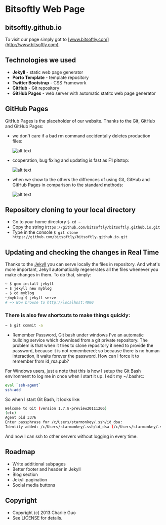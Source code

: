 Bitsoftly Web Page
===================
bitsoftly.github.io
-------------------
To visit our page simply got to [www.bitsoftly.com](http://www.bitsoftly.com).

## Technologies we used

* **Jekyll** - static web page generator
* **Porto Template** - template repository
* **Twitter Bootstrap** - CSS Framework
* **GitHub** - Git repository
* **GitHub Pages** - web server with automatic statitc web page generator

## GitHub Pages

GitHub Pages is the placeholder of our website.
Thanks to the Git, GitHub and GitHub Pages:

- we don't care if a bad rm command accidentally deletes production files:
 
  ![alt text](http://i.imgur.com/Gf03RPe.gif "we don't care if a bad rm command accidentally deletes production files")

- cooperation, bug fixing and updating is fast as F1 pitstop:
 
  ![alt text](http://i.imgur.com/BPKQ2hX.gif "cooperation, bug fixing and updating is fast as F1 pitstop")

- when we show to the others the diffrences of using Git, GitHub and GitHub Pages in comparison to the standard methods:
 
  ![alt text](http://i.imgur.com/wD7lRWR.gif "when we show to the others the diffrences of using Git, GitHub and GitHub Pages in comparison to the standard methods")


## Repository cloning to your local directory

* Go to your home directory `$ cd ~`
* Copy the string `https://github.com/bitsoftly/bitsoftly.github.io.git`
* Type in the console `$ git clone https://github.com/bitsoftly/bitsoftly.github.io.git`

## Updating and checking the changes in Real Time

Thanks to the [Jekyll](http://jekyllrb.com/) you can serve locally the files in repository. And what's more important, Jekyll automatically regenerates all the files whenever you make changes in them.
To do that, simply:
```bash
~ $ gem install jekyll
~ $ jekyll new myblog
~ $ cd myblog
~/myblog $ jekyll serve
# => Now browse to http://localhost:4000
```


### There is also few shortcuts to make things quickly:
```bash
~ $ git commit -a
```

* Remember Password, Git bash under windows
I've an automatic building service which download from a git private repository. The problem is that when it tries to clone repository it need to provide the password, because it is not remembered; so because there is no human interaction, it waits forever the password. How can I force it to remember from id_rsa.pub?

For Windows users, just a note that this is how I setup the Git Bash environment to log me in once when I start it up. I edit my ~/.bashrc:
```bash
eval `ssh-agent`
ssh-add
```
So when I start Git Bash, it looks like:

```bash
Welcome to Git (version 1.7.8-preview20111206)
(etc)
Agent pid 3376
Enter passphrase for /c/Users/starmonkey/.ssh/id_dsa:
Identity added: /c/Users/starmonkey/.ssh/id_dsa (/c/Users/starmonkey/.ssh/id_dsa)
```
And now I can ssh to other servers without logging in every time.


## Roadmap
* Write additional subpages
* Better footer and header in Jekyll
* Blog section
* Jekyll pagination
* Social media buttons

## Copyright

* Copyright (c) 2013 Charlie Guo
* See LICENSE for details.
